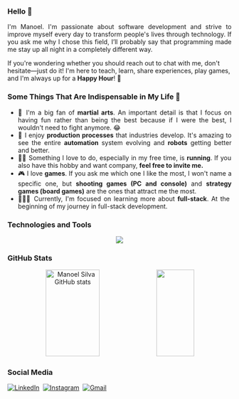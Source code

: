 ### Hello 👋

<div align="justify">
  I'm Manoel. I'm passionate about software development and strive to improve myself every day to transform people's lives through technology. If you ask me why I chose this field, I’ll probably say that programming made me stay up all night in a completely different way.
</div>

If you're wondering whether you should reach out to chat with me, don't hesitate—just do it! I'm here to teach, learn, share experiences, play games, and I'm always up for a <strong>Happy Hour</strong>! 🎉

### Some Things That Are Indispensable in My Life 🤔

<ul align="justify">
  <li>🥋 I'm a big fan of <strong>martial arts</strong>. An important detail is that I focus on having fun rather than being the best because if I were the best, I wouldn't need to fight anymore. 😂</li>
  <li>🤖 I enjoy <strong>production processes</strong> that industries develop. It's amazing to see the entire <strong>automation</strong> system evolving and <strong>robots</strong> getting better and better.</li>
  <li>🏃🏻 Something I love to do, especially in my free time, is <strong>running</strong>. If you also have this hobby and want company, <strong>feel free to invite me.</strong></li>
  <li>🎮 I love <strong>games</strong>. If you ask me which one I like the most, I won't name a specific one, but <strong>shooting games (PC and console)</strong> and <strong>strategy games (board games)</strong> are the ones that attract me the most.</li>
  <li>👨🏻‍💻 Currently, I'm focused on learning more about <strong>full-stack</strong>. At the beginning of my journey in full-stack development.
</ul>

### Technologies and Tools
<p align="center">
  <a href="https://skillicons.dev">
    <img src="https://skillicons.dev/icons?i=git,github,linux,docker,postgresql,mongo,redis,java,maven,spring,hibernate,kafka,postman,jenkins,idea,heroku,html,css,sass,bootstrap,materialui,tailwind,styledcomponents,javascript,typescript,npm,next,react,redux,jest,cypress,vite,figma,vscode,vercel&perline=7" />
  </a>
</p>

### GitHub Stats
<div align="center">  
  <img width="49%" height="195px" src="https://github-readme-stats.vercel.app/api?username=manoelvgsilva&show_icons=true&count_private=true&hide_border=true&title_color=87CEFA&icon_color=87CEFA&text_color=c9d1d9&bg_color=0d1117" alt="Manoel Silva GitHub stats" /> 
  <img width="41%" height="195px" src="https://github-readme-stats.vercel.app/api/top-langs/?username=manoelvgsilva&layout=compact&hide_border=true&title_color=87CEFA&text_color=87CEFA&bg_color=0d1117" />
</div>

### Social Media
[![LinkedIn](https://img.shields.io/badge/LinkedIn-000?style=for-the-badge&logo=linkedin&logoColor=0E76A8)](https://www.linkedin.com/in/manoel-code/)&nbsp;
[![Instagram](https://img.shields.io/badge/Instagram-000?style=for-the-badge&logo=instagram&logoColor=0E76A8)](https://instagram.com/dev_manoel)&nbsp;
[![Gmail](https://img.shields.io/badge/Gmail-000?style=for-the-badge&logo=gmail&logoColor=0E76A8)](mailto:manoelvgsilva@gmail.com)&nbsp;
